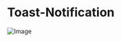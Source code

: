 # Toast-Notification

![Image](https://github.com/user-attachments/assets/95cf0c56-c745-42f1-b48c-765b327024a2)
